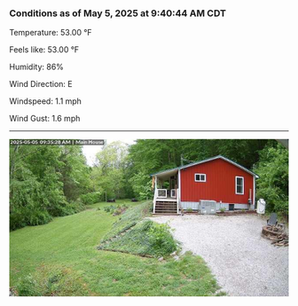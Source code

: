### Conditions as of May 5, 2025 at 9:40:44 AM CDT 

Temperature: 53.00 &deg;F

Feels like: 53.00 &deg;F

Humidity: 86%

Wind Direction: E

Windspeed: 1.1 mph

Wind Gust: 1.6 mph

---

<img src="./images/latest.jpeg"/>

